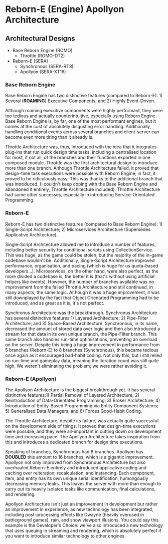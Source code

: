 # Reborn-E (Engine) Apollyon Architecture

## Architectural Designs
- Base Reborn Engine (ROMO)
  - Throttle (ROMO-DT2)
- Reborn-E (SERA)
  - Synchronous (SERA-RT8)
  - Apollyon (SERA-XT16)

### Base Reborn Engine
Base Reborn Engine has two distinctive features (compared to Reborn-E): 1) Several (**ROAMING**) Executive Components; and 2) Highly Event-Driven. 

Although roaming executive components were highly performant, they were too tedious and actually counterintuitive, especially using Reborn Engine. Base Reborn Engine is, by far, one of the most performant engines, but it comes at the cost of absolutely disgusting error handling. Additionally, handling conditional events across several branches and client-server can become even more tiring than it already is. 

Throttle Architecture was, thus, introduced with the idea that it integrates plug-ins that run quick design time tasks, including a centralised location for most, if not all, of the branches and their functions exported in one composed module. Throttle was the first architectural design to introduce more than one branch. Although Throttle Architecture failed, it proved that design-time task executions were possible with Reborn Engine; in fact, it proved to be ridiculously easy. This was thanks to the additional branch that was introduced. (I couldn't keep coping with the Base Reborn Engine and abandoned it entirely, Throttle Architecture included). Throttle Architecture had some other successes, especially in introducing Service-Orientated Programming. 

### Reborn-E
Reborn-E has two distinctive features (compared to Base Reborn Engine): 1) Single-Script Architecture; 2) Microservices Architecture (Supersedes Applicative Architecture).

Single-Script Architecture allowed me to introduce a number of features, including better security for conditional scripts using CollectionService. This was huge, as the game could be stolen, but the majority of the in-game codebase wouldn't be. Additionally, Single-Script Architecture improved performance, organisation, and pacing (which is huge for us quota-based developers...). Microservices, on the other hand, were also perfect, as the more divided a codebase is, the better it is (that's without using artificial helpers like events). However, the number of branches available was no improvement from the failed Throttle Architecture and still continued, in many aspects, the same logic. Although it was a huge improvement, it was still downplayed by the fact that Object Orientated Programming had to be introduced, and as great as it is, it's not perfect. 

Synchronus Architecture was the breakthrough. Synchronus Architecture has several distinctive features:1) Layered Architecture; 2) Pipe-Filter Architecture; and 3) Space-Based Architecture. Synchronous, in its name, decreased the amount of stored data over logic and then also introduced a stream for that data in its own unique branch, the Pipe-Filter branch. This same branch also handles run-time optimisations, preventing an overload on the server. Despite this being a huge improvement in performance from 5 branches (Reborn-E) to 8 branches (Synchronous), this became tedious once again as it encouraged bad-habit coding. Not only this, but I still relied on run-time and gameplay data, meaning the iteration count was still quite high. We weren't eliminating the problem; we were rather avoiding it. 

### Reborn-E (Apollyon)
The Apollyon Architecture is the biggest breakthrough yet. It has several distinctive features:1) Partial Removal of Layered Architecture; 2) Reintroduction of Data-Orientated Programming; 3) Broker Architecture; 4) Introduction of Entity-Based Programming via Entity Component Systems; 5) Generalised Data Managers; and 6) Forces Good-Habit Coding. 

The Throttle Architecture, despite its failure, was actually quite successful on the development side of things. It proved that design-time executions were possible, and they were all-important in cutting down on development time and increasing pace. The Apollyon Architecture takes inspiration from this and introduces a dedicated branch for design time executions.

Speaking of branches, Synchronous had 8 branches. Apollyon has **DOUBLED** this amount to 16 branches, which is a gigantic improvement. Apollyon not only improved from Synchronous Architecture but also overhauled Reborn-E entirely and introduced applicative coding and caching over reiteration, recalculation, and instancing. Each component, item, and entity has its own unique serial identification, humongously decreasing memory leaks. This leaves the server with more than enough to carry out its heavily isolated tasks like communication, final calculations, and rendering. 

Apollyon Architecture isn't just an improvement in development but rather an improvement in experience, as new technology has been integrated, including post-processing effects like Dwayne (heavily overused in battleground games), rain, and snow viewport illusions. You could say this example is the Developer's Choice: we've also introduced a new technology that uses queuing in streaming and rendering, which is absolutely perfect if you want to introduce similar technology to other engines. 
